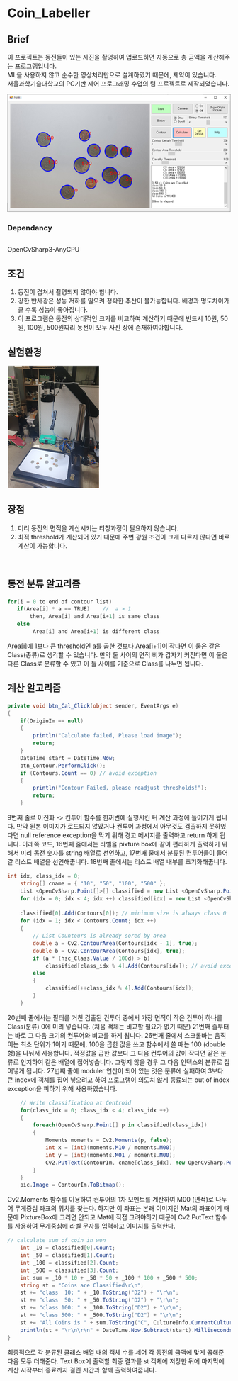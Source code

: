 # Coin_Labeller
## Brief
이 프로젝트는 동전들이 있는 사진을 촬영하여 업로드하면 자동으로 총 금액을 계산해주는 프로그램입니다.  
ML을 사용하지 않고 순수한 영상처리만으로 설계하였기 때문에, 제약이 있습니다.  
서울과학기술대학교의 PC기반 제어 프로그래밍 수업의 텀 프로젝트로 제작되었습니다.

![img](img/sample.png)
### Dependancy
||
|--|
OpenCvSharp3-AnyCPU


## 조건
1. 동전이 겹쳐서 촬영되지 않아야 합니다.
2. 강한 반사광은 성능 저하를 일으켜 정확한 추산이 불가능합니다. 배경과 명도차이가 클 수록 성능이 좋아집니다.
3. 이 프로그램은 동전의 상대적인 크기를 비교하여 계산하기 때문에 반드시 10원, 50원, 100원, 500원짜리 동전이 모두 사진 상에 존재하여야합니다.
## 실험환경
![img](img/env.png)

## 장점
1. 미리 동전의 면적을 계산시키는 티칭과정이 필요하지 않습니다.
2. 최적 threshold가 계산되어 있기 때문에 주변 광원 조건이 크게 다르지 않다면 바로 계산이 가능합니다.

<br/>

## 동전 분류 알고리즘
```C
for(i = 0 to end of contour list)
   if(Area[i] * a == TRUE)    //  a > 1
       then, Area[i] and Area[i+1] is same class
   else
        Area[i] and Area[i+1] is different class
```
Area[i]에 1보다 큰 threshold인 a를 곱한 것보다 Area[i+1]이 작다면 이 둘은 같은 Class(종류)로 생각할 수 있습니다. 만약 둘 사이의 면적 비가 갑자기 커진다면 이 둘은 다른 Class로 분류할 수 있고 이 둘 사이를 기준으로 Class를 나누면 됩니다.
## 계산 알고리즘
```C#
private void btn_Cal_Click(object sender, EventArgs e)
{
    if(OriginIm == null)
    {
        println("Calculate failed, Please load image");
        return;
    }
    DateTime start = DateTime.Now;
    btn_Contour.PerformClick();
    if (Contours.Count == 0) // avoid exception
    {
        println("Contour Failed, please readjust thresholds!");
        return;
    }
```
9번째 줄로 이진화 -> 컨투어 함수를 한꺼번에 실행시킨 뒤 계산 과정에 들어가게 됩니다.
만약 원본 이미지가 로드되지 않았거나 컨투어 과정에서 아무것도 검출하지 못하였다면 null reference
exception을 막기 위해 경고 메시지를 출력하고 return 하게 됩니다.
아래쪽 코드, 16번째 줄에서는 라벨을 pixture box에 같이 편리하게 출력하기 위해서 미리 동전 숫자를
string 배열로 선언하고, 17번째 줄에서 분류된 컨투어들이 들어갈 리스트 배열을 선언해줍니다.
18번째 줄에서는 리스트 배열 내부를 초기화해줍니다.

```C#
int idx, class_idx = 0;
    string[] cname = { "10", "50", "100", "500" };
    List <OpenCvSharp.Point[]>[] classified = new List <OpenCvSharp.Point[]>[4];
    for (idx = 0; idx < 4; idx ++) classified[idx] = new List <OpenCvSharp.Point[]>();
 
    classified[0].Add(Contours[0]); // minimum size is always class 0
    for (idx = 1; idx < Contours.Count; idx ++)
    {
        // List Countours is already sored by area
        double a = Cv2.ContourArea(Contours[idx - 1], true);
        double b = Cv2.ContourArea(Contours[idx], true);
        if (a * (hsc_Class.Value / 100d) > b)
            classified[class_idx % 4].Add(Contours[idx]); // avoid exception
        else
        {
            classified[++class_idx % 4].Add(Contours[idx]);
        }
    }
```
20번째 줄에서는 필터를 거친 검출된 컨투어 중에서 가장 면적이 작은 컨투어 하나를 Class(분류) 0에 미리
넣습니다. (처음 객체는 비교할 필요가 없기 때문)
21번째 줄부터는 바로 그 다음 크기의 컨투어와 비교를 하게 됩니다. 26번째 줄에서 스크롤바는 움직이는
최소 단위가 1이기 때문에, 100을 곱한 값을 쓰고 함수에서 쓸 때는 100 (double형)을 나눠서 사용합니다.
적정값을 곱한 값보다 그 다음 컨투어의 값이 작다면 같은 분류로 인지하여 같은 배열에 집어넣습니다.
그렇지 않을 경우 그 다음 인덱스의 분류로 집어넣게 됩니다.
27번째 줄에 moduler 연산이 되어 있는 것은 분류에 실패하여 3보다 큰 index에 객체를 집어 넣으려고 하여
프로그램이 의도치 않게 종료되는 out of index exception을 피하기 위해 사용하였습니다.

```C#
    // Write classification at Centroid 
    for(class_idx = 0; class_idx < 4; class_idx ++)
    {
        foreach(OpenCvSharp.Point[] p in classified[class_idx])
        {
            Moments moments = Cv2.Moments(p, false);
            int x = (int)(moments.M10 / moments.M00);
            int y = (int)(moments.M01 / moments.M00);
            Cv2.PutText(ContourIm, cname[class_idx], new OpenCvSharp.Point(x, y), HersheyFonts.HersheyPlain, 10, new Scalar(0, 0, 255), 10, LineTypes.AntiAlias);
        }
    }
    pic.Image = ContourIm.ToBitmap();
```

Cv2.Moments 함수를 이용하여 컨투어의 1차 모멘트를 계산하여 M00 (면적)로 나누어 무게중심 좌표의
위치를 찾는다. 하지만 이 좌표는 본래 이미지인 Mat의 좌표이기 때문에 PixtureBox에 그리면 안되고 Mat에 직접	그려야하기 때문에 Cv2.PutText 함수를 사용하여 무게중심에 라벨 문자를 입력하고 이미지를 출력한다.

```C#
// calculate sum of coin in won
    int _10 = classified[0].Count;
    int _50 = classified[1].Count;
    int _100 = classified[2].Count;
    int _500 = classified[3].Count;
    int sum = _10 * 10 + _50 * 50 + _100 * 100 + _500 * 500;
    string st = "Coins are Classified\r\n";
    st += "class  10: " + _10.ToString("D2") + "\r\n";
    st += "class  50: " + _50.ToString("D2") + "\r\n";
    st += "class 100: " + _100.ToString("D2") + "\r\n";
    st += "class 500: " + _500.ToString("D2") + "\r\n";
    st += "All Coins is " + sum.ToString("C", CultureInfo.CurrentCulture);
    println(st + "\r\n\r\n" + DateTime.Now.Subtract(start).Milliseconds.ToString() + "ms is elapsed");
}
```
최종적으로 각 분류된 클래스 배열 내의 객체 수를 세어 각 동전의 금액에 맞게 곱해준 다음 모두 더해준다.
Text Box에 출력할 최종 결과를 st 객체에 저장한 뒤에 마지막에 계산 시작부터 종료까지 걸린 시간과 함께
출력하여줍니다.